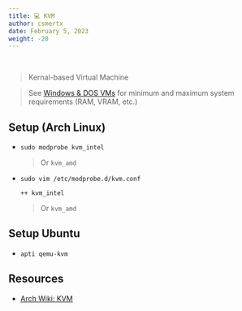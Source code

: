 ```yaml
---
title: 💻 KVM
author: csmertx
date: February 5, 2023
weight: -20
---
```


<br />

> Kernal-based Virtual Machine

> See [Windows & DOS VMs](/Windows_and_DOS/win_dos_vm) for minimum and maximum system requirements (RAM, VRAM, etc.)

## Setup (Arch Linux)

- ```sudo modprobe kvm_intel```

    > Or ```kvm_amd```

- ```sudo vim /etc/modprobe.d/kvm.conf```

    ```
    ++ kvm_intel
    ```
    
    > Or ```kvm_amd```

## Setup Ubuntu

- ```apti qemu-kvm```

## Resources

- [Arch Wiki: KVM](https://wiki.archlinux.org/title/KVM)